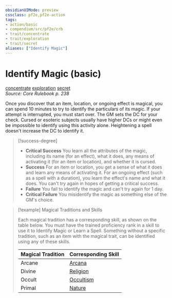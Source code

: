 ```yaml
---
obsidianUIMode: preview
cssclass: pf2e,pf2e-action
tags:
- action/basic
- compendium/src/pf2e/crb
- trait/concentrate
- trait/exploration
- trait/secret
aliases: ["Identify Magic"]
---
```

# Identify Magic (basic)
[concentrate](/rules/traits/concentrate.md)  [exploration](/rules/traits/exploration.md)  [secret](/rules/traits/secret.md)  
*Source: Core Rulebook p. 238*  



Once you discover that an item, location, or ongoing effect is magical, you can spend 10 minutes to try to identify the particulars of its magic. If your attempt is interrupted, you must start over. The GM sets the DC for your check. Cursed or esoteric subjects usually have higher DCs or might even be impossible to identify using this activity alone. Heightening a spell doesn't increase the DC to identify it.

> [!success-degree] 
> - **Critical Success** You learn all the attributes of the magic, including its name (for an effect), what it does, any means of activating it (for an item or location), and whether it is cursed.
> - **Success** For an item or location, you get a sense of what it does and learn any means of activating it. For an ongoing effect (such as a spell with a duration), you learn the effect's name and what it does. You can't try again in hopes of getting a critical success.
> - **Failure** You fail to identify the magic and can't try again for 1 day.
> - **Critical Failure** You misidentify the magic as something else of the GM's choice.

> [!example] Magical Traditions and Skills
> 
> Each magical tradition has a corresponding skill, as shown on the table below. You must have the trained proficiency rank in a skill to use it to Identify Magic or Learn a Spell. Something without a specific tradition, such as an item with the magical trait, can be identified using any of these skills.
> 
> | Magical Tradition | Corresponding Skill |
> |-------------------|---------------------|
> | Arcane | [Arcana](/compendium/skills.md#Arcana) |
> | Divine | [Religion](/compendium/skills.md#Religion) |
> | Occult | [Occultism](/compendium/skills.md#Occultism) |
> | Primal | [Nature](/compendium/skills.md#Nature) |
>